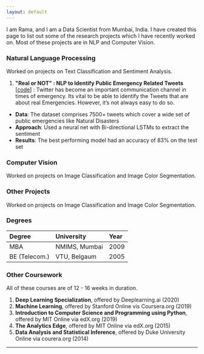 ```yaml
---
layout: default
---
```


I am Rama, and I am a Data Scientist from Mumbai, India. I have created this page to list out some of the research projects which I have recently worked on. Most of these projects are in NLP and Computer Vision. 

### Natural Language Processing

Worked on projects on Text Classification and Sentiment Analysis.

1. **"Real or NOT" : NLP to Identify Public Emergency Related Tweets** [[code](https://github.com/raamav/Text-Classification/blob/master/README.md)] : Twitter has become an important communication channel in times of emergency. Its vital to be able to identify the Tweets that are about real Emergencies. However, it’s not always easy to do so.
- **Data**: The dataset comprises 7500+ tweets which cover a wide set of public emergencies like Natural Disasters
- **Approach**: Used a neural net with Bi-directional LSTMs to extract the sentiment
- **Results**: The best performing model had an accuracy of 83% on the test set




### Computer Vision

Worked on projects on Image Classification and Image Color Segmentation.


### Other Projects

Worked on projects on Image Classification and Image Color Segmentation.


### Degrees 

| Degree       | University        | Year |
|:-------------|:------------------|:------|
| MBA          | NMIMS, Mumbai     | 2009  |
| BE (Telecom.)| VTU, Belgaum      | 2005  |


### Other Coursework

All of these courses are of 12 - 16 weeks in duration. 

1. **Deep Learning Specialization**, offered by Deeplearning.ai (2020)
2. **Machine Learning**, offered by Stanford Online vis Coursera.org (2019)
3. **Introduction to Computer Science and Programming using Python**, offered by MIT Online via edX.org (2019)
4. **The Analytics Edge**, offered by MIT Online via edX.org (2015)
5. **Data Analysis and Statistical Inference**, offered by Duke University Online via courera.org (2014)


* * *
